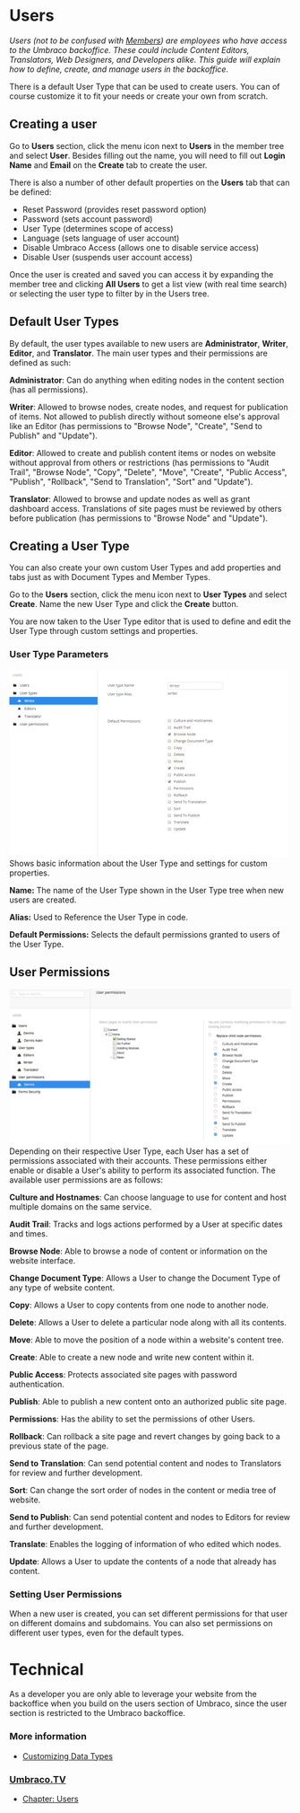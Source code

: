 # Users
*Users (not to be confused with [Members](../Members)) are employees who have access to the Umbraco backoffice. These could include Content Editors, Translators, Web Designers, and Developers alike. This guide will explain how to define, create, and manage users in the backoffice.*

There is a default User Type that can be used to create users. You can of course customize it to fit your needs or create your own from scratch.

## Creating a user
Go to __Users__ section, click the menu icon next to __Users__ in the member tree and select __User__. Besides filling out the name, you will need to fill out  __Login Name__ and __Email__ on the __Create__ tab to create the user.

There is also a number of other default properties on the __Users__ tab that can be defined:

- Reset Password (provides reset password option)
- Password (sets account password)
- User Type (determines scope of access)
- Language (sets language of user account)
- Disable Umbraco Access (allows one to disable service access)
- Disable User (suspends user account access)

Once the user is created and saved you can access it by expanding the member tree and clicking __All Users__ to get a list view (with real time search) or selecting the user type to filter by in the Users tree.

## Default User Types
By default, the user types available to new users are __Administrator__, __Writer__, __Editor__, and __Translator__. The main user types and their permissions are defined as such:

__Administrator__: Can do anything when editing nodes in the content section (has all permissions).

__Writer__: Allowed to browse nodes, create nodes, and request for publication of items. Not allowed to publish directly without someone else's approval like an Editor (has permissions to "Browse Node", "Create", "Send to Publish" and "Update").

__Editor__: Allowed to create and publish content items or nodes on website without approval from others or restrictions (has permissions to "Audit Trail", "Browse Node", "Copy", "Delete", "Move", "Create", "Public Access", "Publish", "Rollback", "Send to Translation", "Sort" and "Update").

__Translator__: Allowed to browse and update nodes as well as grant dashboard access. Translations of site pages must be reviewed by others before publication (has permissions to "Browse Node" and "Update").

## Creating a User Type
You can also create your own custom User Types and add properties and tabs just as with Document Types and Member Types.

Go to the __Users__ section, click the menu icon next to __User Types__ and select __Create__. Name the new User Type and click the __Create__ button.

You are now taken to the User Type editor that is used to define and edit the User Type through custom settings and properties.

### User Type Parameters
![User Type Info tab](images/User-Type-Info.png)
Shows basic information about the User Type and settings for custom properties.

__Name:__ The name of the User Type shown in the User Type tree when new users are created.

__Alias:__ Used to Reference the User Type in code.

__Default Permissions:__ Selects the default permissions granted to users of the User Type.

## User Permissions
![User Permission settings](images/User-Permissions.png)
Depending on their respective User Type, each User has a set of permissions associated with their accounts. These permissions either enable or disable a User's ability to perform its associated function. The available user permissions are as follows:

__Culture and Hostnames__: Can choose language to use for content and host multiple domains on the same service.

__Audit Trail__: Tracks and logs actions performed by a User at specific dates and times.

__Browse Node__: Able to browse a node of content or information on the website interface.

__Change Document Type__: Allows a User to change the Document Type of any type of website content.

__Copy__: Allows a User to copy contents from one node to another node.

__Delete__: Allows a User to delete a particular node along with all its contents.

__Move__: Able to move the position of a node within a website's content tree.

__Create__: Able to create a new node and write new content within it.

__Public Access__: Protects associated site pages with password authentication.

__Publish__: Able to publish a new content onto an authorized public site page.

__Permissions__: Has the ability to set the permissions of other Users.

__Rollback__: Can rollback a site page and revert changes by going back to a previous state of the page.

__Send to Translation__: Can send potential content and nodes to Translators for review and further development.

__Sort__: Can change the sort order of nodes in the content or media tree of website.

__Send to Publish__: Can send potential content and nodes to Editors for review and further development.

__Translate__: Enables the logging of information of who edited which nodes.

__Update__: Allows a User to update the contents of a node that already has content.

### Setting User Permissions
When a new user is created, you can set different permissions for that user on different domains and subdomains. You can also set permissions on different user types, even for the default types.

# Technical
As a developer you are only able to leverage your website from the backoffice when you build on the users section of Umbraco, since the user section is restricted to the Umbraco backoffice.

### More information
- [Customizing Data Types](../Data-Types/)

### [Umbraco.TV](https://umbraco.tv)
- [Chapter: Users](https://umbraco.tv/videos/umbraco-v7/content-editor/administrative-content/users/what-is-a-user/)
